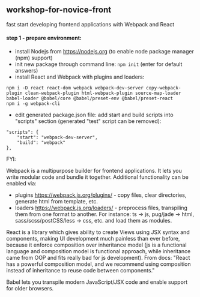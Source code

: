 ## workshop-for-novice-front
fast start developing frontend applications with Webpack and React

#### step 1 - prepare environment:

* install Nodejs from https://nodejs.org (to enable node package manager (npm) support)
* init new package through command line: `npm init` (enter for default answers)
* install React and Webpack with plugins and loaders: 

```$xslt
npm i -D react react-dom webpack webpack-dev-server copy-webpack-plugin clean-webpack-plugin html-webpack-plugin source-map-loader babel-loader @babel/core @babel/preset-env @babel/preset-react
npm i -g webpack-cli
``` 

* edit generated package.json file: add start and build scripts into "scripts" section (generated "test" script can be 
removed): 
```$json
"scripts": {
    "start": "webpack-dev-server",
    "build": "webpack"
}, 
```

FYI:

Webpack is a multipurpose builder for frontend applications. It lets you write modular code and bundle it together. 
Additional functionality can be enabled via:
 * plugins https://webpack.js.org/plugins/ - copy files, clear directories, generate html from template, etc.
 * loaders https://webpack.js.org/loaders/ - preprocess files, transpiling them from one format to another. For 
 instance: ts -> js, pug/jade -> html, sass/scss/postCSS/less -> css, etc. and load them as modules. 
 
React is a library which gives ability to create Views using JSX syntax and components, making UI development much 
painless than ever before, because it enforce composition over inheritance model (js is a functional language and 
composition model is functional approach, while inheritance came from OOP and fits really bad for js development). 
From docs: "React has a powerful composition model, and we recommend using composition instead of inheritance to 
reuse code between components."

Babel lets you transpile modern JavaScript/JSX code and enable support for older browsers.
